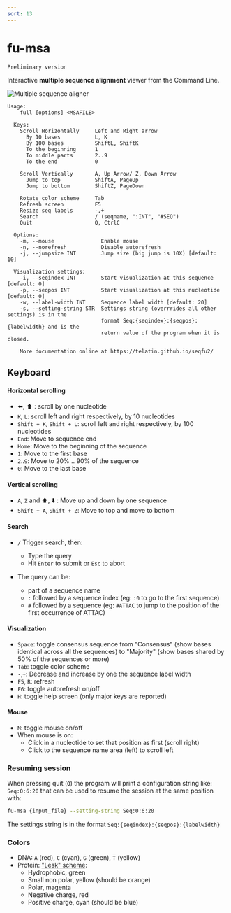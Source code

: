 ```yaml
---
sort: 13
---
```


# fu-msa

```note
Preliminary version
```

Interactive **multiple sequence alignment** viewer from the Command Line.

![Multiple sequence aligner]({{site.baseurl}}/img/msa.png)

```text
Usage:
    full [options] <MSAFILE>
  
  Keys:
    Scroll Horizontally     Left and Right arrow
      By 10 bases           L, K
      By 100 bases          ShiftL, ShiftK
      To the beginning      1
      To middle parts       2..9
      To the end            0

    Scroll Vertically       A, Up Arrow/ Z, Down Arrow
      Jump to top           ShiftA, PageUp
      Jump to bottom        ShiftZ, PageDown

    Rotate color scheme     Tab
    Refresh screen          F5
    Resize seq labels       -,+
    Search                  / (seqname, ":INT", "#SEQ")
    Quit                    Q, CtrlC

  Options:
    -m, --mouse               Enable mouse
    -n, --norefresh           Disable autorefresh
    -j, --jumpsize INT        Jump size (big jump is 10X) [default: 10]

  Visualization settings:
    -i, --seqindex INT        Start visualization at this sequence [default: 0]
    -p, --seqpos INT          Start visualization at this nucleotide [default: 0]
    -w, --label-width INT     Sequence label width [default: 20]
    -s, --setting-string STR  Settings string (overrrides all other settings) is in the
                              format Seq:{seqindex}:{seqpos}:{labelwidth} and is the 
                              return value of the program when it is closed.

    More documentation online at https://telatin.github.io/seqfu2/
```

## Keyboard 

#### Horizontal scrolling

* :arrow_left:, :arrow_up: : scroll by one nucleotide
* `K`, `L`: scroll left and right respectively, by 10 nucleotides
* `Shift + K`, `Shift + L`: scroll left and right respectively, by 100 nucleotides
* `End`: Move to sequence end
* `Home`: Move to the beginning of the sequence
* `1`: Move to the first base
* `2`..`9`: Move to 20% .. 90% of the sequence
* `0`: Move to the last base

#### Vertical scrolling

* `A`, `Z` and :arrow_up:, :arrow_down: : Move up and down by one sequence
* `Shift + A`, `Shift + Z`: Move to top and move to bottom

#### Search

* `/` Trigger search, then:
  * Type the query
  * Hit `Enter` to submit or `Esc` to abort

* The query can be:
  * part of a sequence name
  * `:` followed by a sequence index (eg: `:0` to go to the first sequence)
  * `#` followed by a sequence (eg: `#ATTAC` to jump to the position of the first occurrence of ATTAC)
  
#### Visualization

* `Space`: toggle consensus sequence from "Consensus" (show bases identical across all the sequences) to "Majority" (show bases shared by 50% of the sequences or more)
* `Tab`: toggle color scheme
* `-`,`+`: Decrease and increase by one the sequence label width
* `F5`, `R`: refresh 
* `F6`: toggle autorefresh on/off
* `H`: toggle help screen (only major keys are reported)

#### Mouse

* `M`: toggle mouse on/off
* When mouse is on:
  * Click in a nucleotide to set that position as first (scroll right)
  * Click to the sequence name area (left) to scroll left

### Resuming session

When pressing quit (`Q`) the program will print a configuration string like: `Seq:0:6:20`
that can be used to resume the session at the same position with:

```bash
fu-msa {input_file} --setting-string Seq:0:6:20
```

The settings string is in the format `Seq:{seqindex}:{seqpos}:{labelwidth}`

### Colors

* DNA: `A` (red), `C` (cyan), `G` (green), `T` (yellow)
* Protein: ["Lesk" scheme](https://www.bioinformatics.nl/~berndb/aacolour.html):
  * Hydrophobic, green
  * Small non polar, yellow (should be orange)
  * Polar, magenta
  * Negative charge, red
  * Positive charge, cyan (should be blue)